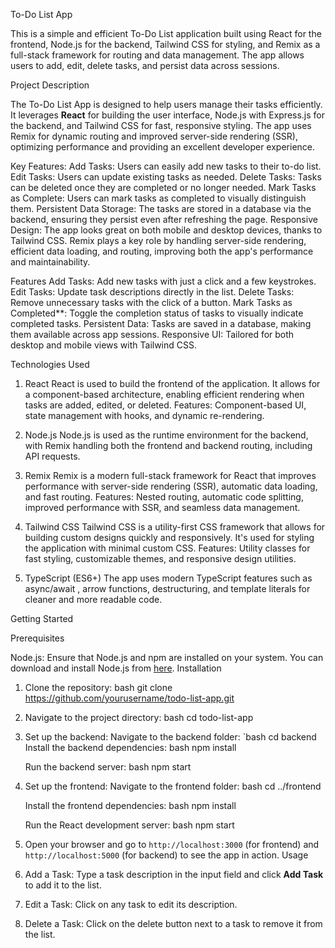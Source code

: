  To-Do List App

This is a simple and efficient To-Do List application built using React for the frontend, Node.js for the backend, Tailwind CSS for styling, and Remix as a full-stack framework for routing and data management. The app allows users to add, edit, delete tasks, and persist data across sessions.

Project Description

The To-Do List App is designed to help users manage their tasks efficiently. It leverages **React** for building the user interface, Node.js with Express.js for the backend, and Tailwind CSS for fast, responsive styling. The app uses Remix for dynamic routing and improved server-side rendering (SSR), optimizing performance and providing an excellent developer experience.

Key Features:
Add Tasks: Users can easily add new tasks to their to-do list.
Edit Tasks: Users can update existing tasks as needed.
Delete Tasks: Tasks can be deleted once they are completed or no longer needed.
Mark Tasks as Complete: Users can mark tasks as completed to visually distinguish them.
Persistent Data Storage: The tasks are stored in a database via the backend, ensuring they persist even after refreshing the page.
Responsive Design: The app looks great on both mobile and desktop devices, thanks to Tailwind CSS.
Remix plays a key role by handling server-side rendering, efficient data loading, and routing, improving both the app's performance and maintainability.

Features
Add Tasks: Add new tasks with just a click and a few keystrokes.
Edit Tasks: Update task descriptions directly in the list.
Delete Tasks: Remove unnecessary tasks with the click of a button.
Mark Tasks as Completed**: Toggle the completion status of tasks to visually indicate completed tasks.
Persistent Data: Tasks are saved in a database, making them available across app sessions.
Responsive UI: Tailored for both desktop and mobile views with Tailwind CSS.

Technologies Used

1. React
   React is used to build the frontend of the application. It allows for a component-based architecture, enabling efficient rendering when tasks are added, edited, or deleted.
   Features: Component-based UI, state management with hooks, and dynamic re-rendering.

2. Node.js
  Node.js is used as the runtime environment for the backend, with Remix handling both the frontend and backend routing, including API requests.
3. Remix
    Remix is a modern full-stack framework for React that improves performance with server-side rendering (SSR), automatic data loading, and fast routing.
   Features: Nested routing, automatic code splitting, improved performance with SSR, and seamless data management.
 4. Tailwind CSS
    Tailwind CSS is a utility-first CSS framework that allows for building custom designs quickly and responsively. It's used for styling the application with minimal custom CSS.
     Features: Utility classes for fast styling, customizable themes, and responsive design utilities.

8. TypeScript (ES6+)
    The app uses modern TypeScript features such as  async/await , arrow functions,  destructuring, and template literals for cleaner and more readable code.


 Getting Started

Prerequisites

Node.js: Ensure that Node.js and npm are installed on your system. You can download and install Node.js from [here](https://nodejs.org/).
Installation
1. Clone the repository:
   bash
   git clone https://github.com/yourusername/todo-list-app.git

2. Navigate to the project directory:
   bash
   cd todo-list-app
 
3. Set up the backend:
    Navigate to the backend folder:
    `bash
     cd backend
    Install the backend dependencies:
     bash
     npm install
 
   Run the backend server:
    bash
     npm start

4. Set up the frontend:
   Navigate to the frontend folder:
     bash
     cd ../frontend
     
   Install the frontend dependencies:
     bash
     npm install
     
   Run the React development server:
     bash
     npm start
5. Open your browser and go to `http://localhost:3000` (for frontend) and `http://localhost:5000` (for backend) to see the app in action.
Usage
1. Add a Task: Type a task description in the input field and click **Add Task** to add it to the list.
2. Edit a Task: Click on any task to edit its description.
3. Delete a Task: Click on the delete button next to a task to remove it from the list.

